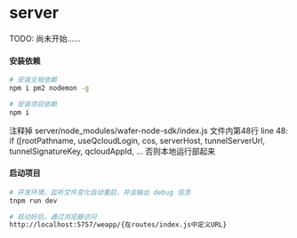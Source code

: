 # server

TODO: 尚未开始……

#### 安装依赖

```bash
# 安装全局依赖
npm i pm2 nodemon -g

# 安装项目依赖
npm i
```

注释掉 server/node_modules/wafer-node-sdk/index.js 文件内第48行
line 48: if ([rootPathname, useQcloudLogin, cos, serverHost, tunnelServerUrl, tunnelSignatureKey, qcloudAppId, ...
否则本地运行部起来

#### 启动项目

```bash
# 开发环境，监听文件变化自动重启，并会输出 debug 信息
tnpm run dev

# 启动好后，通过浏览器访问
http://localhost:5757/weapp/{在routes/index.js中定义URL}

